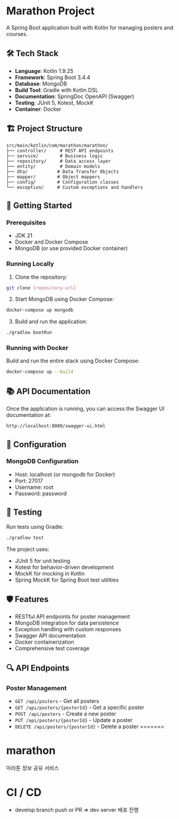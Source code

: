 # Marathon Project

A Spring Boot application built with Kotlin for managing posters and courses.

## 🛠 Tech Stack

- **Language**: Kotlin 1.9.25
- **Framework**: Spring Boot 3.4.4
- **Database**: MongoDB
- **Build Tool**: Gradle with Kotlin DSL
- **Documentation**: SpringDoc OpenAPI (Swagger)
- **Testing**: JUnit 5, Kotest, MockK
- **Container**: Docker

## 🏗 Project Structure

```
src/main/kotlin/com/marathon/marathon/
├── controller/     # REST API endpoints
├── service/        # Business logic
├── repository/     # Data access layer
├── entity/         # Domain models
├── dto/           # Data Transfer Objects
├── mapper/        # Object mappers
├── config/        # Configuration classes
└── exception/     # Custom exceptions and handlers
```

## 🚀 Getting Started

### Prerequisites

- JDK 21
- Docker and Docker Compose
- MongoDB (or use provided Docker container)

### Running Locally

1. Clone the repository:
```bash
git clone [repository-url]
```

2. Start MongoDB using Docker Compose:
```bash
docker-compose up mongodb
```

3. Build and run the application:
```bash
./gradlew bootRun
```

### Running with Docker

Build and run the entire stack using Docker Compose:
```bash
docker-compose up --build
```

## 📚 API Documentation

Once the application is running, you can access the Swagger UI documentation at:
```
http://localhost:8080/swagger-ui.html
```

## 🔧 Configuration

### MongoDB Configuration
- Host: localhost (or mongodb for Docker)
- Port: 27017
- Username: root
- Password: password

## 🧪 Testing

Run tests using Gradle:
```bash
./gradlew test
```

The project uses:
- JUnit 5 for unit testing
- Kotest for behavior-driven development
- MockK for mocking in Kotlin
- Spring MockK for Spring Boot test utilities

## 🛡️ Features

- RESTful API endpoints for poster management
- MongoDB integration for data persistence
- Exception handling with custom responses
- Swagger API documentation
- Docker containerization
- Comprehensive test coverage

## 🔍 API Endpoints

### Poster Management
- `GET /api/posters` - Get all posters
- `GET /api/posters/{posterId}` - Get a specific poster
- `POST /api/posters` - Create a new poster
- `PUT /api/posters/{posterId}` - Update a poster
- `DELETE /api/posters/{posterId}` - Delete a poster
=======
# marathon
마라톤 정보 공유 서비스


# CI / CD
- develop branch push or PR => dev server 배포 진행

